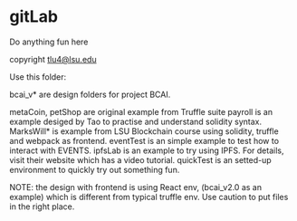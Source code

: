 # gitLab
Do anything fun here

copyright tlu4@lsu.edu

Use this folder:

bcai_v* are design folders for project BCAI.

metaCoin, petShop are original example from Truffle suite
payroll is an example desiged by Tao to practise and understand solidity syntax.
MarksWill* is example from LSU Blockchain course using solidity, truffle and webpack as frontend.
eventTest is an simple example to test how to interact with EVENTS.
ipfsLab is an example to try using IPFS. For details, visit their website which has a video tutorial.
quickTest is an setted-up environment to quickly try out something fun.

NOTE: the design with frontend is using React env, (bcai_v2.0 as an example) which is different from typical truffle env. Use caution to put files in the right place.


